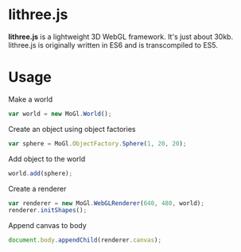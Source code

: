 # lithree.js
**lithree.js** is a lightweight 3D WebGL framework. It's just about 30kb. lithree.js is originally written in ES6 and is transcompiled to ES5.

Usage
=====

Make a world

```js
var world = new MoGl.World();
```

Create an object using object factories

```js
var sphere = MoGl.ObjectFactory.Sphere(1, 20, 20);
```

Add object to the world

```js
world.add(sphere);
```

Create a renderer

```js
var renderer = new MoGl.WebGLRenderer(640, 480, world);
renderer.initShapes();
```

Append canvas to body

```js
document.body.appendChild(renderer.canvas);
```
